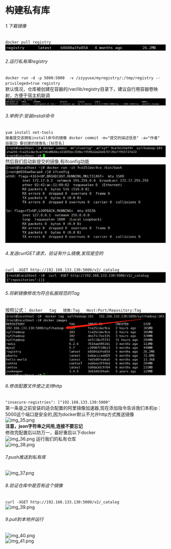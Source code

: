 # 构建私有库  
###### 1.下载镜像
``docker pull registry ``  
![img_31.png](img_31.png)
###### 2.运行私有库registry
``docker run -d -p 5000:5000  -v /zzyyuse/myregistry/:/tmp/registry --privileged=true registry``  
默认情况，仓库被创建在容器的/var/lib/registry目录下，建议自行用容器卷映射，方便于宿主机联调  
![img_30.png](img_30.png)
######  3.举例子:安装install命令
``yum install net-tools ``  
``
接着提交该拥有install命令的镜像
docker commit -m="提交的描述信息" -a="作者" 容器ID 要创建的镜像名:[标签名]
``
![img_27.png](img_27.png)  
然后我们启动新提交的镜像,有ifconfig功能     
![img_29.png](img_29.png)

###### 4.发送curlGET请求，验证有什么镜像,发现是空的  
``curl -XGET http://192.168.133.130:5000/v2/_catalog``  
![img_32.png](img_32.png)

###### 5.将新镜像修改为符合私服规范的Tag  
按照公式： ``docker   tag   镜像:Tag   Host:Port/Repository:Tag``
![img_33.png](img_33.png)
###### 6.修改配置文件使之支持http  
```"insecure-registries": ["192.168.133.130:5000"```  
第一条是之前安装的适合配置的阿里镜像加速器,现在添加指令告诉我们本机ip：5000这个端口是安全的,因为docker默认不允许http方式推送镜像    
![img_35.png](img_35.png)  
**注意，json字符串之间用,连接不要忘记**  
修改完配置后以防万一，最好重启以下docker   
![img_36.png](img_36.png)
运行我们的私有仓库  
![img_38.png](img_38.png)  
###### 7.push推送到私有库 
![img_37.png](img_37.png)
###### 8.验证仓库中是否有这个镜像  
``curl -XGET http://192.168.133.130:5000/v2/_catalog``  
![img_39.png](img_39.png)  
###### 9.pull到本地并运行  
![img_40.png](img_40.png)  
![img_41.png](img_41.png)